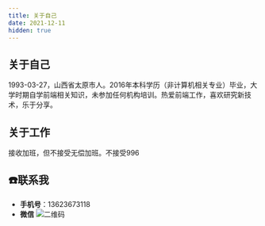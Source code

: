 ```yaml
---
title: 关于自己
date: 2021-12-11
hidden: true
---
```


## 关于自己

1993-03-27，山西省太原市人。2016年本科学历（非计算机相关专业）毕业，大学时期自学前端相关知识，未参加任何机构培训。热爱前端工作，喜欢研究新技术，乐于分享。

## 关于工作

接收加班，但不接受无偿加班。不接受996

## :phone:联系我

- **手机号**：13623673118
- **微信** ![二维码](/QRCode.jpg)
